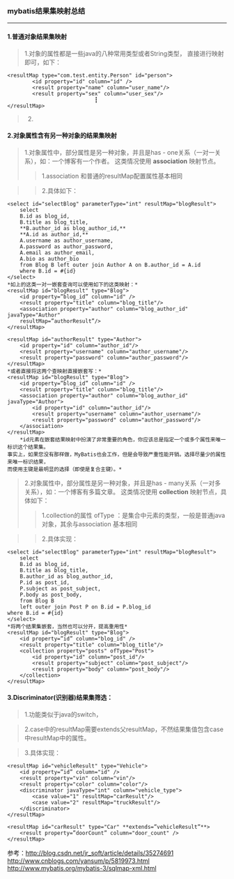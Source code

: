 ### mybatis结果集映射总结

---

#### 1.普通对象结果集映射
>1.对象的属性都是一些java的八种常用类型或者String类型，
直接进行映射即可，如下：

```
<resultMap type="com.test.entity.Person" id="person">
		<id property="id" column="id" />
		<result property="name" column="user_name"/>
		<result property="sex" column="user_sex"/>
                         	┇
</resultMap>
```
>2.

#### 2.对象属性含有另一种对象的结果集映射
>1.对象属性中，部分属性是另一种对象，并且是has - one关系（一对一关系），如：一个博客有一个作者。
>这类情况使用 **association** 映射节点。
>>1.association 和普通的resultMap配置属性基本相同

>>2.具体如下：

```
<select id="selectBlog" parameterType="int" resultMap="blogResult">
    select  
    B.id as blog_id,  
    B.title as blog_title,  
    **B.author_id as blog_author_id,**  
    **A.id as author_id,**  
    A.username as author_username,  
    A.password as author_password,  
    A.email as author_email,  
    A.bio as author_bio  
    from Blog B left outer join Author A on B.author_id = A.id  
    where B.id = #{id}  
</select>
*如上的这类一对一嵌套查询可以使用如下的这类映射：*
<resultMap id="blogResult" type="Blog">  
    <id property=”blog_id” column="id" />  
    <result property="title" column="blog_title"/>  
    <association property="author" column="blog_author_id"     javaType="Author"  
    resultMap=”authorResult”/>  
</resultMap>  
       
<resultMap id="authorResult" type="Author">  
    <id property="id" column="author_id"/>  
    <result property="username" column="author_username"/>  
    <result property="password" column="author_password"/>  
</resultMap>
*或者直接将这两个查映射直接嵌套写：*
<resultMap id="blogResult" type="Blog">  
    <id property=”blog_id” column="id" />  
    <result property="title" column="blog_title"/>  
    <association property="author" column="blog_author_id"     javaType="Author">  
        <id property="id" column="author_id"/>  
        <result property="username" column="author_username"/>  
        <result property="password" column="author_password"/>  
    </association>  
</resultMap>
    *id元素在嵌套结果映射中扮演了非常重要的角色，你应该总是指定一个或多个属性来唯一标识这个结果集。
事实上，如果您没有那样做，MyBatis也会工作，但是会导致严重性能开销。选择尽量少的属性来唯一标识结果，
而使用主键是最明显的选择（即使是复合主键）。*
```
>2.对象属性中，部分属性是另一种对象，并且是has - many关系（一对多关系），如：一个博客有多篇文章。
>这类情况使用 **collection** 映射节点，具体如下：
>>1.collection的属性 ofType ：是集合中元素的类型，一般是普通java对象，其余与association 基本相同

>>2.具体实现：

```
<select id="selectBlog" parameterType="int" resultMap="blogResult">
    select  
    B.id as blog_id,  
    B.title as blog_title,  
    B.author_id as blog_author_id,  
    P.id as post_id,  
    P.subject as post_subject,  
    P.body as post_body,  
    from Blog B  
    left outer join Post P on B.id = P.blog_id  
where B.id = #{id}  
</select> 
*将两个结果集嵌套，当然也可以分开，提高重用性*
<resultMap id="blogResult" type="Blog">  
    <id property=”id” column="blog_id" />  
    <result property="title" column="blog_title"/>  
    <collection property="posts" ofType="Post">  
        <id property="id" column="post_id"/>  
        <result property="subject" column="post_subject"/>  
        <result property="body" column="post_body"/>  
    </collection>  
</resultMap>
```
#### 3.Discriminator(识别器)结果集筛选：
>1.功能类似于java的switch，

>2.case中的resultMap需要extends父resultMap，不然结果集值包含case中resultMap中的属性。

>3.具体实现：

```
<resultMap id="vehicleResult" type="Vehicle">  
    <id property=”id” column="id" />  
    <result property="vin" column="vin"/>  
    <result property="color" column="color"/>  
    <discriminator javaType="int" column="vehicle_type">  
        <case value="1" resultMap="carResult"/>  
        <case value="2" resultMap="truckResult"/>  
    </discriminator>  
</resultMap> 

<resultMap id="carResult" type="Car" **extends=”vehicleResult”**>
    <result property=”doorCount” column="door_count" />
</resultMap>
```
参考：http://blog.csdn.net/jr_soft/article/details/35274691
http://www.cnblogs.com/yansum/p/5819973.html
http://www.mybatis.org/mybatis-3/sqlmap-xml.html

